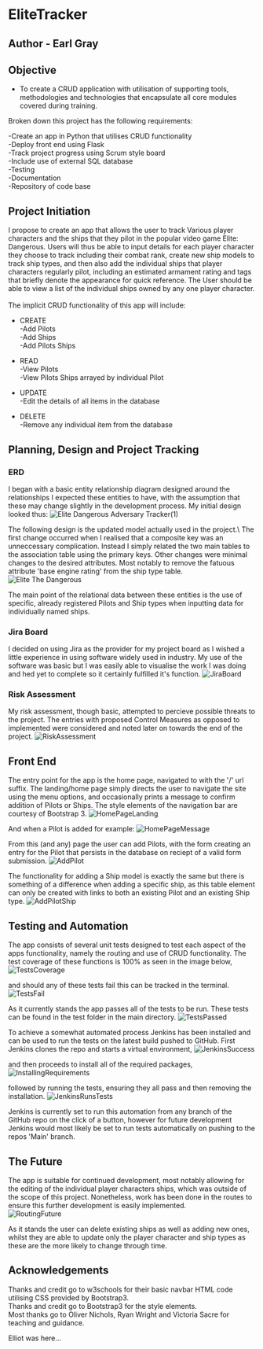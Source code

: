 # EliteTracker
## Author - Earl Gray

## Objective

* To create a CRUD application with utilisation of supporting tools,
methodologies and technologies that encapsulate all core modules
covered during training.

Broken down this project has the following requirements:

-Create an app in Python that utilises CRUD functionality\
-Deploy front end using Flask\
-Track project progress using Scrum style board\
-Include use of external SQL database\
-Testing\
-Documentation\
-Repository of code base


## Project Initiation

I propose to create an app that allows the user to track Various player characters and the ships that they pilot in the popular video game Elite: Dangerous. Users will thus be able to input details for each player character they choose to track including their combat rank, create new ship models to track ship types, and then also add the individual ships that player characters regularly pilot, including an estimated armament rating and tags that briefly denote the appearance for quick reference. The User should be able to view a list of the individual ships owned by any one player character. \
\
The implicit CRUD functionality of this app will include:

* CREATE\
  -Add Pilots\
  -Add Ships\
  -Add Pilots Ships
  
* READ\
  -View Pilots\
  -View Pilots Ships arrayed by individual Pilot
  
* UPDATE\
  -Edit the details of all items in the database
  
* DELETE\
  -Remove any individual item from the database
  

## Planning, Design and Project Tracking

### ERD

I began with a basic entity relationship diagram designed around the relationships I expected these entities to have, with the assumption that these may change slightly in the development process. My initial design looked thus:
![Elite Dangerous Adversary Tracker(1)](https://user-images.githubusercontent.com/80707106/126901614-b1de3fdf-c96d-4e1a-9722-137cb8f24eac.png)

The following design is the updated model actually used in the project.\ 
The first change occurred when I realised that a composite key was an unneccessary complication. Instead I simply related the two main tables to the association table using the primary keys. Other changes were minimal changes to the desired attributes. Most notably to remove the fatuous attribute 'base engine rating' from the ship type table.
![Elite The Dangerous](https://user-images.githubusercontent.com/80707106/126901573-4fcfc3ba-4c1d-4d21-92a7-0bb147a128ef.png)

The main point of the relational data between these entities is the use of specific, already registered Pilots and Ship types when inputting data for individually named ships.

### Jira Board

I decided on using Jira as the provider for my project board as I wished a little experience in using software widely used in industry. My use of the software was basic but I was easily able to visualise the work I was doing and hed yet to complete so it certainly fulfilled it's function.
![JiraBoard](https://user-images.githubusercontent.com/80707106/126902122-492b2dc8-83ab-4a2c-8473-b09f5dfa8558.png)

### Risk Assessment

My risk assessment, though basic, attempted to percieve possible threats to the project. The entries with proposed Control Measures as opposed to implemented were considered and noted later on towards the end of the project.
![RiskAssessment](https://user-images.githubusercontent.com/80707106/126902336-9c4b2105-76c6-4373-89d3-64cd61696b2e.png)


## Front End

The entry point for the app is the home page, navigated to with the '/' url suffix. The landing/home page simply directs the user to navigate the site using the menu options, and occasionally prints a message to confirm addition of Pilots or Ships. The style elements of the navigation bar are courtesy of Bootstrap 3.
![HomePageLanding](https://user-images.githubusercontent.com/80707106/126904455-50526b24-dd86-452f-9521-76ee0bd9c7ed.png)

And when a Pilot is added for example:
![HomePageMessage](https://user-images.githubusercontent.com/80707106/126904529-7b645218-021f-498b-be66-a7272a0baa18.png)

From this (and any) page the user can add Pilots, with the form creating an entry for the Pilot that persists in the database on reciept of a valid form submission.
![AddPilot](https://user-images.githubusercontent.com/80707106/126904776-1ca2e811-b5d4-4290-9f79-74ded58f5464.png)

The functionality for adding a Ship model is exactly the same but there is something of a difference when adding a specific ship, as this table element can only be created with links to both an existing Pilot and an existing Ship type.
![AddPilotShip](https://user-images.githubusercontent.com/80707106/126904947-a1f4e4fe-7dbc-4a22-a88c-4b3ef5612a04.png)


## Testing and Automation

The app consists of several unit tests designed to test each aspect of the apps functionality, namely the routing and use of CRUD functionality.
The test coverage of these functions is 100% as seen in the image below,
![TestsCoverage](https://user-images.githubusercontent.com/80707106/126905419-8ea9285a-366a-430c-91bb-bbb32cc4432f.png)

and should any of these tests fail this can be tracked in the terminal.
![TestsFail](https://user-images.githubusercontent.com/80707106/126905430-949940d2-8495-416c-bd65-953fae184251.png)

As it currently stands the app passes all of the tests to be run. These tests can be found in the test folder in the main directory.
![TestsPassed](https://user-images.githubusercontent.com/80707106/126905492-76bc62c1-dfac-4387-bcc6-2c0466377517.png)

To achieve a somewhat automated process Jenkins has been installed and can be used to run the tests on the latest build pushed to GitHub. First Jenkins clones the repo and starts a virtual environment,
![JenkinsSuccess](https://user-images.githubusercontent.com/80707106/126905558-4656da1b-2fec-499a-a1b5-0fe030230183.png)

and then proceeds to install all of the required packages,
![InstallingRequirements](https://user-images.githubusercontent.com/80707106/126905570-753d1756-7314-4df7-8cf1-bc336feb0624.png)

followed by running the tests, ensuring they all pass and then removing the installation.
![JenkinsRunsTests](https://user-images.githubusercontent.com/80707106/126905596-7ccc131c-9cf1-429e-8c02-bc59dc80ccb0.png)

Jenkins is currently set to run this automation from any branch of the GitHub repo on the click of a button, however for future development Jenkins would most likely be set to run tests automatically on pushing to the repos 'Main' branch.

## The Future

The app is suitable for continued development, most notably allowing for the editing of the individual player characters ships, which was outside of the scope of this project. Nonetheless, work has been done in the routes to ensure this further development is easily implemented.\
![RoutingFuture](https://user-images.githubusercontent.com/80707106/126906242-987e156a-f7e9-45d1-8443-51c8d6b56471.png)

As it stands the user can delete existing ships as well as adding new ones, whilst they are able to update only the player character and ship types as these are the more likely to change through time.


## Acknowledgements

Thanks and credit go to w3schools for their basic navbar HTML code utilising CSS provided by Bootstrap3.\
Thanks and credit go to Bootstrap3 for the style elements.\
Most thanks go to Oliver Nichols, Ryan Wright and Victoria Sacre for teaching and guidance.

Elliot was here...

